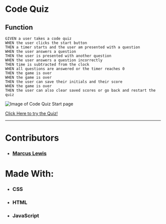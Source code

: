 # Code Quiz

## Function

```
GIVEN a user takes a code quiz
WHEN the user clicks the start button
THEN a timer starts and the user am presented with a question
WHEN the user answers a question
THEN the user is presented with another question
WHEN the user answers a question incorrectly
THEN time is subtracted from the clock
WHEN all questions are answered or the timer reaches 0
THEN the game is over
WHEN the game is over
THEN the user can save their initials and their score
WHEN the game is over
THEN the user can also clear saved scores or go back and restart the quiz
```

![Image of Code Quiz Start page](https://i.imgur.com/R8VA2zs.png)


[Click Here to try the Quiz!](https://github.com/lewisemarcus/CodeQuiz)

---

# Contributors
* ###  [Marcus Lewis](https://github.com/lewisemarcus)

# Made With:

* ### CSS
* ### HTML
* ### JavaScript